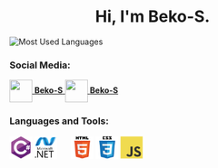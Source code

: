 <h1 align="center">Hi, I'm Beko-S.</h1>

![Most Used Languages](https://github-readme-stats.vercel.app/api/top-langs/?username=Beko-S&theme=radical)



<h3 align="left">Social Media:</h3>

<p align="left">
  
  <a href="https://steamcommunity.com/id/beko-s/" target="blank">   
    <img align="center" src="https://cdn.jsdelivr.net/npm/simple-icons@3.0.1/icons/steam.svg" height="40" width="40"/>
  </a>
  <a href="https://steamcommunity.com/id/beko-s/" target="blank">
    <b>Beko-S</b>
  </a>
    
  <a href="https://discord.com/users/344248803420930049" target="blank">
    <img align="center" src="https://cdn.jsdelivr.net/npm/simple-icons@3.0.1/icons/discord.svg" height="40" width="40">
  </a>
  <a href="https://discord.com/users/344248803420930049" target="blank">
    <b>Beko-S</b>
  </a>
  
</p>


  
<h3 align="left">Languages and Tools:</h3>

<p align="left">
  
  <img src="https://raw.githubusercontent.com/devicons/devicon/master/icons/csharp/csharp-original.svg" width="40" height="40"/>
  <img src="https://raw.githubusercontent.com/devicons/devicon/master/icons/dot-net/dot-net-original-wordmark.svg" width="40" height="40"/>
  ​ ​ ​ ​ ​ ​ ​
  <img src="https://raw.githubusercontent.com/devicons/devicon/master/icons/html5/html5-original-wordmark.svg" width="40" height="40"/>
  <img src="https://raw.githubusercontent.com/devicons/devicon/master/icons/css3/css3-original-wordmark.svg" width="40" height="40"/>
  <img src="https://raw.githubusercontent.com/devicons/devicon/master/icons/javascript/javascript-original.svg" width="40" height="40"/>
  
</p>
